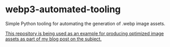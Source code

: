 # webp3-automated-tooling
Simple Python tooling for automating the generation of .webp image assets.

[This repository is being used as an example for producing optimized image assets as part of my blog post on the subject.](https://github.com/LoveDuckie/portfolio-blog/tree/main/blogs/series/nginx/dynamically-serving-webp-images)
